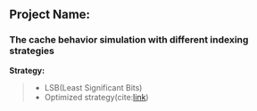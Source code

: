 ## Project Name: 
### The cache behavior simulation with different indexing strategies

**Strategy:**
>* LSB(Least Significant Bits)
>* Optimized strategy(cite:[link](https://dl.acm.org/doi/10.1145/1124713.1124715))